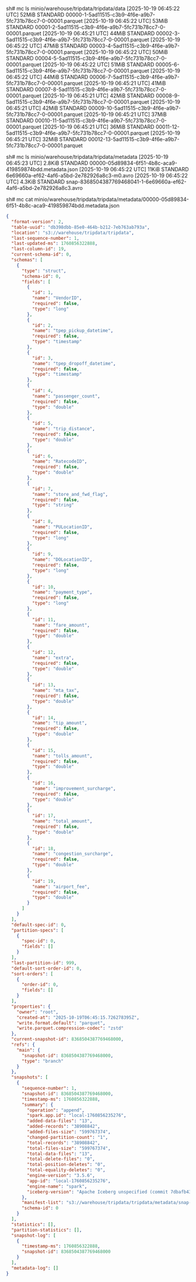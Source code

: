 

sh# mc ls minio/warehouse/tripdata/tripdata/data
[2025-10-19 06:45:22 UTC]  52MiB STANDARD 00000-1-5ad11515-c3b9-4f6e-a9b7-5fc731b78cc7-0-00001.parquet
[2025-10-19 06:45:22 UTC]  53MiB STANDARD 00001-2-5ad11515-c3b9-4f6e-a9b7-5fc731b78cc7-0-00001.parquet
[2025-10-19 06:45:21 UTC]  44MiB STANDARD 00002-3-5ad11515-c3b9-4f6e-a9b7-5fc731b78cc7-0-00001.parquet
[2025-10-19 06:45:22 UTC]  47MiB STANDARD 00003-4-5ad11515-c3b9-4f6e-a9b7-5fc731b78cc7-0-00001.parquet
[2025-10-19 06:45:22 UTC]  50MiB STANDARD 00004-5-5ad11515-c3b9-4f6e-a9b7-5fc731b78cc7-0-00001.parquet
[2025-10-19 06:45:22 UTC]  51MiB STANDARD 00005-6-5ad11515-c3b9-4f6e-a9b7-5fc731b78cc7-0-00001.parquet
[2025-10-19 06:45:22 UTC]  44MiB STANDARD 00006-7-5ad11515-c3b9-4f6e-a9b7-5fc731b78cc7-0-00001.parquet
[2025-10-19 06:45:21 UTC]  41MiB STANDARD 00007-8-5ad11515-c3b9-4f6e-a9b7-5fc731b78cc7-0-00001.parquet
[2025-10-19 06:45:21 UTC]  42MiB STANDARD 00008-9-5ad11515-c3b9-4f6e-a9b7-5fc731b78cc7-0-00001.parquet
[2025-10-19 06:45:21 UTC]  42MiB STANDARD 00009-10-5ad11515-c3b9-4f6e-a9b7-5fc731b78cc7-0-00001.parquet
[2025-10-19 06:45:21 UTC]  37MiB STANDARD 00010-11-5ad11515-c3b9-4f6e-a9b7-5fc731b78cc7-0-00001.parquet
[2025-10-19 06:45:21 UTC]  36MiB STANDARD 00011-12-5ad11515-c3b9-4f6e-a9b7-5fc731b78cc7-0-00001.parquet
[2025-10-19 06:45:21 UTC]  32MiB STANDARD 00012-13-5ad11515-c3b9-4f6e-a9b7-5fc731b78cc7-0-00001.parquet

sh# mc ls minio/warehouse/tripdata/tripdata/metadata
[2025-10-19 06:45:23 UTC] 2.8KiB STANDARD 00000-05d89834-6f51-4b8c-aca9-419859874bdd.metadata.json
[2025-10-19 06:45:22 UTC]  11KiB STANDARD 6e69660a-ef62-4af6-a5bd-2e782926a8c3-m0.avro
[2025-10-19 06:45:22 UTC] 4.3KiB STANDARD snap-8368504387769468041-1-6e69660a-ef62-4af6-a5bd-2e782926a8c3.avro

sh# mc cat minio/warehouse/tripdata/tripdata/metadata/00000-05d89834-6f51-4b8c-aca9-419859874bdd.metadata.json
```json
{
  "format-version": 2,
  "table-uuid": "db398dbb-85e0-464b-b212-7eb763ab793a",
  "location": "s3://warehouse/tripdata/tripdata",
  "last-sequence-number": 1,
  "last-updated-ms": 1760856322888,
  "last-column-id": 19,
  "current-schema-id": 0,
  "schemas": [
    {
      "type": "struct",
      "schema-id": 0,
      "fields": [
        {
          "id": 1,
          "name": "VendorID",
          "required": false,
          "type": "long"
        },
        {
          "id": 2,
          "name": "tpep_pickup_datetime",
          "required": false,
          "type": "timestamp"
        },
        {
          "id": 3,
          "name": "tpep_dropoff_datetime",
          "required": false,
          "type": "timestamp"
        },
        {
          "id": 4,
          "name": "passenger_count",
          "required": false,
          "type": "double"
        },
        {
          "id": 5,
          "name": "trip_distance",
          "required": false,
          "type": "double"
        },
        {
          "id": 6,
          "name": "RatecodeID",
          "required": false,
          "type": "double"
        },
        {
          "id": 7,
          "name": "store_and_fwd_flag",
          "required": false,
          "type": "string"
        },
        {
          "id": 8,
          "name": "PULocationID",
          "required": false,
          "type": "long"
        },
        {
          "id": 9,
          "name": "DOLocationID",
          "required": false,
          "type": "long"
        },
        {
          "id": 10,
          "name": "payment_type",
          "required": false,
          "type": "long"
        },
        {
          "id": 11,
          "name": "fare_amount",
          "required": false,
          "type": "double"
        },
        {
          "id": 12,
          "name": "extra",
          "required": false,
          "type": "double"
        },
        {
          "id": 13,
          "name": "mta_tax",
          "required": false,
          "type": "double"
        },
        {
          "id": 14,
          "name": "tip_amount",
          "required": false,
          "type": "double"
        },
        {
          "id": 15,
          "name": "tolls_amount",
          "required": false,
          "type": "double"
        },
        {
          "id": 16,
          "name": "improvement_surcharge",
          "required": false,
          "type": "double"
        },
        {
          "id": 17,
          "name": "total_amount",
          "required": false,
          "type": "double"
        },
        {
          "id": 18,
          "name": "congestion_surcharge",
          "required": false,
          "type": "double"
        },
        {
          "id": 19,
          "name": "airport_fee",
          "required": false,
          "type": "double"
        }
      ]
    }
  ],
  "default-spec-id": 0,
  "partition-specs": [
    {
      "spec-id": 0,
      "fields": []
    }
  ],
  "last-partition-id": 999,
  "default-sort-order-id": 0,
  "sort-orders": [
    {
      "order-id": 0,
      "fields": []
    }
  ],
  "properties": {
    "owner": "root",
    "created-at": "2025-10-19T06:45:15.726278395Z",
    "write.format.default": "parquet",
    "write.parquet.compression-codec": "zstd"
  },
  "current-snapshot-id": 8368504387769468000,
  "refs": {
    "main": {
      "snapshot-id": 8368504387769468000,
      "type": "branch"
    }
  },
  "snapshots": [
    {
      "sequence-number": 1,
      "snapshot-id": 8368504387769468000,
      "timestamp-ms": 1760856322888,
      "summary": {
        "operation": "append",
        "spark.app.id": "local-1760856235276",
        "added-data-files": "13",
        "added-records": "38908842",
        "added-files-size": "599767374",
        "changed-partition-count": "1",
        "total-records": "38908842",
        "total-files-size": "599767374",
        "total-data-files": "13",
        "total-delete-files": "0",
        "total-position-deletes": "0",
        "total-equality-deletes": "0",
        "engine-version": "3.5.6",
        "app-id": "local-1760856235276",
        "engine-name": "spark",
        "iceberg-version": "Apache Iceberg unspecified (commit 7dbafb438ee1e68d0047bebcb587265d7d87d8a1)"
      },
      "manifest-list": "s3://warehouse/tripdata/tripdata/metadata/snap-8368504387769468041-1-6e69660a-ef62-4af6-a5bd-2e782926a8c3.avro",
      "schema-id": 0
    }
  ],
  "statistics": [],
  "partition-statistics": [],
  "snapshot-log": [
    {
      "timestamp-ms": 1760856322888,
      "snapshot-id": 8368504387769468000
    }
  ],
  "metadata-log": []
}
```

```

```